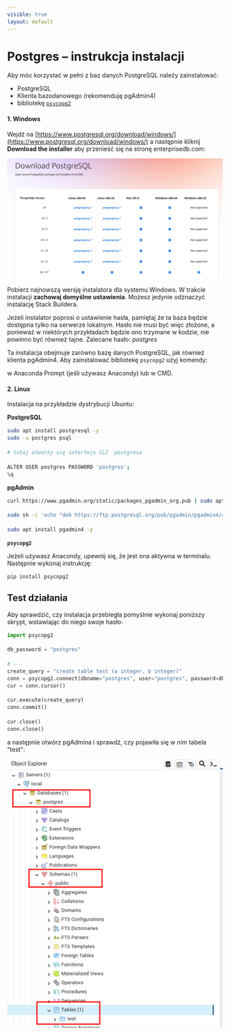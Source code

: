 ```yaml
---
visible: true
layout: default
---
```


# Postgres – instrukcja instalacji

Aby móc korzystać w pełni z baz danych PostgreSQL należy zainstalować:
- PostgreSQL
- Klienta bazodanowego (rekomenduję pgAdmin4)
- bibliotekę [`psycopg2`](https://pypi.org/project/psycopg2/)


#### 1. Windows
Wejdź na [https://www.postgresql.org/download/windows/](https://www.postgresql.org/download/windows/) a następnie kliknij **Download the installer** aby przenieść się na stronę enterprisedb.com:

![postgresql](/assets/img/instalki/postgres1.png)

Pobierz najnowszą wersję instalatora dla systemu Windows. W trakcie instalacji **zachowaj domyślne ustawienia**. Możesz jedynie odznaczyć instalację Stack Buildera.

Jeżeli instalator poprosi o ustawienie hasła, pamiętaj że ta baza będzie dostępna tylko na serwerze lokalnym. Hasło nie musi być więc złożone, a ponieważ w niektórych przykładach będzie ono trzymane w kodzie, nie powinno być również tajne. Zalecane hasło: *postgres*  

Ta instalacja obejmuje zarówno bazę danych PostgreSQL, jak również klienta pgAdmin4. Aby zainstalować bibliotekę `psycopg2` użyj komendy:


w Anaconda Prompt (jeśli używasz Anacondy) lub w CMD.

#### 2. Linux

Instalacja na przykładzie dystrybucji Ubuntu:

**PostgreSQL**

```bash
sudo apt install postgresql -y
sudo -u postgres psql

# tutaj otworzy się interfejs CLI  postgresa

ALTER USER postgres PASSWORD 'postgres';
\q 
```

**pgAdmin**

```bash
curl https://www.pgadmin.org/static/packages_pgadmin_org.pub | sudo apt-key add

sudo sh -c 'echo "deb https://ftp.postgresql.org/pub/pgadmin/pgadmin4/apt/$(lsb_release -cs) pgadmin4 main" > /etc/apt/sources.list.d/pgadmin4.list && apt update' 

sudo apt install pgadmin4 -y
```

**`psycopg2`**

Jeżeli używasz Anacondy, upewnij się, że jest ona aktywna w terminalu. Następnie wykonaj instrukcję:

```bash
pip install psycopg2
```

## Test działania

Aby sprawdzić, czy instalacja przebiegła pomyślnie wykonaj poniższy skrypt, wstawiając do niego swoje hasło:

```python
import psycopg2

db_password = "postgres"

# ---
create_query = "create table test (a integer, b integer)"
conn = psycopg2.connect(dbname="postgres", user="postgres", password=db_password, host="localhost")
cur = conn.cursor()

cur.execute(create_query)
conn.commit()

cur.close()
conn.close()
```

a następnie otwórz pgAdmina i sprawdź, czy pojawiła się w nim tabela "test":

![pgadmin](/assets/img/instalki/postgres2.png)

